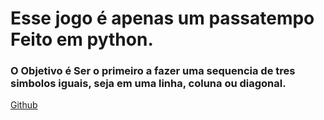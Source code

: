 # Esse jogo é apenas um passatempo Feito em python.


### O Objetivo é Ser o primeiro a fazer uma sequencia de tres simbolos iguais, seja em uma linha, coluna ou diagonal.



[Github](https://github.com/Luan16p)
